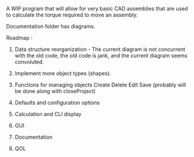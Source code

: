 A WIP program that will allow for very basic CAD assemblies that are used to calculate the torque required to move an assembly.

Documentation folder has diagrams.

Roadmap :
1. Data structure reorganization - The current diagram is not concurrent with the old code, the old code is jank, and the current diagram seems convoluted.
2. Implement more object types (shapes).
3. Functions for managing objects
       Create
       Delete
       Edit
       Save (probably will be done along with closeProject)

4. Defaults and configuration options
5. Calculation and CLI display
6. GUI
7. Documentation
8. QOL
       
